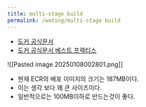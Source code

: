```yaml
---
title: multi-stage build
permalink: /wating/multi-stage build
---
```


- [도커 공식문서](https://docs.docker.com/build/building/multi-stage/) 
- [도커 공식문서 베스트 프렉티스](https://docs.docker.com/build/building/best-practices/) 

![[Pasted image 20250108002801.png]]

- 현재 ECR의 배포 이미지의 크기는 187MB이다.
- 이는 생각 보다 꽤 큰 사이즈이다.
- 일반적으로는 100MB이하로 만드는것이 좋다.

